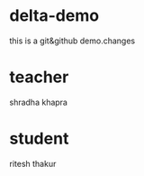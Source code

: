 # delta-demo
this is a git&amp;github demo.changes

# teacher
 
shradha khapra

# student

ritesh thakur